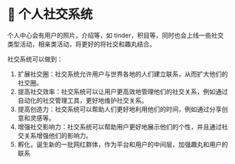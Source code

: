 # 🤖 个人社交系统

个人中心会有用户的照片，介绍等，如 tinder，积目等，同时也会上线一些社交类型活动，相亲类活动，将更好的将社交和趣丸结合。

社交系统可以做到：

1. 扩展社交圈：社交系统允许用户与世界各地的人们建立联系，从而扩大他们的社交圈。
2. 提高社交效率：社交系统可以让用户更高效地管理他们的社交关系，例如通过自动化的社交管理工具，更好地维护社交关系。
3. 提高创造力：社交系统可以帮助人们更好地利用他们的时间，例如通过分享创意和灵感等。
4. 增强社交影响力：社交系统可以帮助用户更好地展示他们的个性，并且通过社交关系增强他们的影响力。
5. 孵化，诞生新的一批网红群体，作为平台和用户的中间层，加强趣丸和用户的联系
